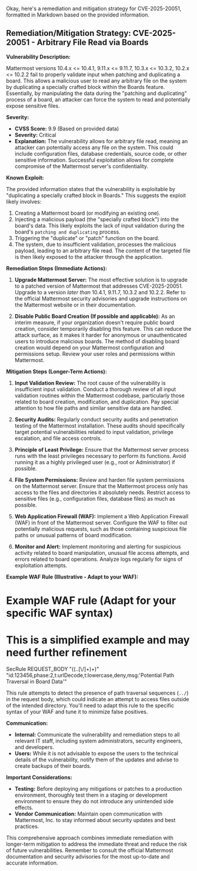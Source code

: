 Okay, here's a remediation and mitigation strategy for CVE-2025-20051, formatted in Markdown based on the provided information.

## Remediation/Mitigation Strategy: CVE-2025-20051 - Arbitrary File Read via Boards

**Vulnerability Description:**

Mattermost versions 10.4.x <= 10.4.1, 9.11.x <= 9.11.7, 10.3.x <= 10.3.2, 10.2.x <= 10.2.2  fail to properly validate input when patching and duplicating a board. This allows a malicious user to read any arbitrary file on the system by duplicating a specially crafted block within the Boards feature.  Essentially, by manipulating the data during the "patching and duplicating" process of a board, an attacker can force the system to read and potentially expose sensitive files.

**Severity:**

*   **CVSS Score:** 9.9 (Based on provided data)
*   **Severity:** Critical
*   **Explanation:** The vulnerability allows for arbitrary file read, meaning an attacker can potentially access any file on the system. This could include configuration files, database credentials, source code, or other sensitive information.  Successful exploitation allows for complete compromise of the Mattermost server's confidentiality.

**Known Exploit:**

The provided information states that the vulnerability is exploitable by "duplicating a specially crafted block in Boards."  This suggests the exploit likely involves:

1.  Creating a Mattermost board (or modifying an existing one).
2.  Injecting a malicious payload (the "specially crafted block") into the board's data. This likely exploits the lack of input validation during the board's `patching and duplicating` process.
3.  Triggering the "duplicate" or "patch" function on the board.
4.  The system, due to insufficient validation, processes the malicious payload, leading to an arbitrary file read. The content of the targeted file is then likely exposed to the attacker through the application.

**Remediation Steps (Immediate Actions):**

1.  **Upgrade Mattermost Server:**  The most effective solution is to upgrade to a patched version of Mattermost that addresses CVE-2025-20051. Upgrade to a version *later than* 10.4.1, 9.11.7, 10.3.2 and 10.2.2.  Refer to the official Mattermost security advisories and upgrade instructions on the Mattermost website or in their documentation.

2.  **Disable Public Board Creation (If possible and applicable):** As an interim measure, if your organization doesn't require public board creation, consider temporarily disabling this feature. This can reduce the attack surface, as it makes it harder for anonymous or unauthenticated users to introduce malicious boards. The method of disabling board creation would depend on your Mattermost configuration and permissions setup. Review your user roles and permissions within Mattermost.

**Mitigation Steps (Longer-Term Actions):**

1.  **Input Validation Review:** The root cause of the vulnerability is insufficient input validation. Conduct a thorough review of all input validation routines within the Mattermost codebase, particularly those related to board creation, modification, and duplication.  Pay special attention to how file paths and similar sensitive data are handled.

2.  **Security Audits:**  Regularly conduct security audits and penetration testing of the Mattermost installation.  These audits should specifically target potential vulnerabilities related to input validation, privilege escalation, and file access controls.

3.  **Principle of Least Privilege:**  Ensure that the Mattermost server process runs with the least privileges necessary to perform its functions.  Avoid running it as a highly privileged user (e.g., root or Administrator) if possible.

4.  **File System Permissions:**  Review and harden file system permissions on the Mattermost server.  Ensure that the Mattermost process only has access to the files and directories it absolutely needs.  Restrict access to sensitive files (e.g., configuration files, database files) as much as possible.

5.  **Web Application Firewall (WAF):** Implement a Web Application Firewall (WAF) in front of the Mattermost server.  Configure the WAF to filter out potentially malicious requests, such as those containing suspicious file paths or unusual patterns of board modification.

6. **Monitor and Alert:** Implement monitoring and alerting for suspicious activity related to board manipulation, unusual file access attempts, and errors related to board operations. Analyze logs regularly for signs of exploitation attempts.

**Example WAF Rule (Illustrative - Adapt to your WAF):**

# Example WAF rule (Adapt for your specific WAF syntax)
# This is a simplified example and may need further refinement

SecRule REQUEST_BODY "((\.\.[\\\/]+)+)" "id:123456,phase:2,t:urlDecode,t:lowercase,deny,msg:'Potential Path Traversal in Board Data'"


This rule attempts to detect the presence of path traversal sequences (`../`) in the request body, which could indicate an attempt to access files outside of the intended directory. You'll need to adapt this rule to the specific syntax of your WAF and tune it to minimize false positives.

**Communication:**

*   **Internal:** Communicate the vulnerability and remediation steps to all relevant IT staff, including system administrators, security engineers, and developers.
*   **Users:**  While it is not advisable to expose the users to the technical details of the vulnerability, notify them of the updates and advise to create backups of their boards.

**Important Considerations:**

*   **Testing:** Before deploying any mitigations or patches to a production environment, thoroughly test them in a staging or development environment to ensure they do not introduce any unintended side effects.
*   **Vendor Communication:** Maintain open communication with Mattermost, Inc. to stay informed about security updates and best practices.

This comprehensive approach combines immediate remediation with longer-term mitigation to address the immediate threat and reduce the risk of future vulnerabilities. Remember to consult the official Mattermost documentation and security advisories for the most up-to-date and accurate information.